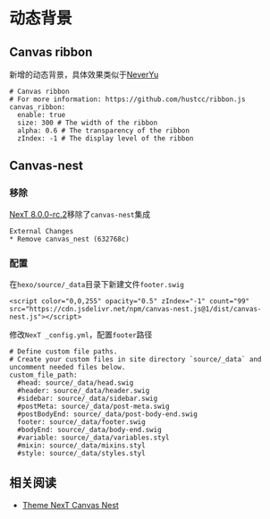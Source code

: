 
# 动态背景

## Canvas ribbon

新增的动态背景，具体效果类似于[NeverYu](https://neveryu.github.io/neveryu/)

```
# Canvas ribbon
# For more information: https://github.com/hustcc/ribbon.js
canvas_ribbon:
  enable: true
  size: 300 # The width of the ribbon
  alpha: 0.6 # The transparency of the ribbon
  zIndex: -1 # The display level of the ribbon
```

## Canvas-nest

### 移除

[NexT 8.0.0-rc.2](https://theme-next.js.org/next-8-0-0-rc-2-released/?highlight=canvas+nest#%F0%9F%8C%80-External-Changes)移除了`canvas-nest`集成

```
External Changes
* Remove canvas_nest (632768c)
```

### 配置

在`hexo/source/_data`目录下新建文件`footer.swig`

```
<script color="0,0,255" opacity="0.5" zIndex="-1" count="99" src="https://cdn.jsdelivr.net/npm/canvas-nest.js@1/dist/canvas-nest.js"></script>
```

修改`NexT _config.yml`，配置`footer`路径

```
# Define custom file paths.
# Create your custom files in site directory `source/_data` and uncomment needed files below.
custom_file_path:
  #head: source/_data/head.swig
  #header: source/_data/header.swig
  #sidebar: source/_data/sidebar.swig
  #postMeta: source/_data/post-meta.swig
  #postBodyEnd: source/_data/post-body-end.swig
  footer: source/_data/footer.swig
  #bodyEnd: source/_data/body-end.swig
  #variable: source/_data/variables.styl
  #mixin: source/_data/mixins.styl
  #style: source/_data/styles.styl
```

## 相关阅读

* [Theme NexT Canvas Nest](https://github.com/theme-next/theme-next-canvas-nest)